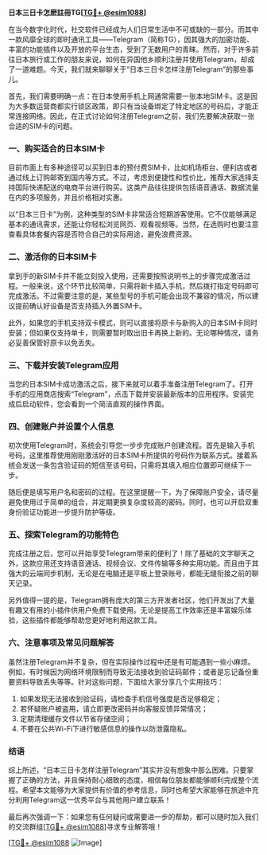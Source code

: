 **日本三日卡怎麽註冊TG[[TG💪+ @esim1088](https://t.me/s/esim1088)]**

在当今数字化时代，社交软件已经成为人们日常生活中不可或缺的一部分。而其中一款风靡全球的即时通讯工具——Telegram（简称TG），因其强大的加密功能、丰富的功能插件以及开放的平台生态，受到了无数用户的青睐。然而，对于许多前往日本旅行或工作的朋友来说，如何在异国他乡顺利注册并使用Telegram，却成了一道难题。今天，我们就来聊聊关于“日本三日卡怎样注册Telegram”的那些事儿。

首先，我们需要明确一点：在日本使用手机上网通常需要一张本地SIM卡。这是因为大多数运营商都实行锁区政策，即只有当设备绑定了特定地区的号码后，才能正常连接网络。因此，在正式讨论如何注册Telegram之前，我们先要解决获取一张合适的SIM卡的问题。

### 一、购买适合的日本SIM卡

目前市面上有多种途径可以买到日本的预付费SIM卡，比如机场柜台、便利店或者通过线上订购邮寄到国内等方式。不过，考虑到便捷性和性价比，推荐大家选择支持国际快递配送的电商平台进行购买。这类产品往往提供包括语音通话、数据流量在内的多项服务，并且价格相对实惠。

以“日本三日卡”为例，这种类型的SIM卡非常适合短期游客使用。它不仅能够满足基本的通讯需求，还能让你轻松浏览网页、观看视频等。当然，在选购时也要注意查看具体套餐内容是否符合自己的实际用途，避免浪费资源。

### 二、激活你的日本SIM卡

拿到手的新SIM卡并不能立刻投入使用，还需要按照说明书上的步骤完成激活过程。一般来说，这个环节比较简单，只需将新卡插入手机，然后拨打指定号码即可完成激活。不过需要注意的是，某些型号的手机可能会出现不兼容的情况，所以建议提前确认好设备是否支持插入外置SIM卡。

此外，如果您的手机支持双卡模式，则可以直接将原卡与新购入的日本SIM卡同时安装；但如果仅支持单卡，则需要暂时取出旧卡再换上新的。无论哪种情况，请务必妥善保管好原卡以免丢失。

### 三、下载并安装Telegram应用

当您的日本SIM卡成功激活之后，接下来就可以着手准备注册Telegram了。打开手机的应用商店搜索“Telegram”，点击下载并安装最新版本的应用程序。安装完成后启动软件，您会看到一个简洁直观的操作界面。

### 四、创建账户并设置个人信息

初次使用Telegram时，系统会引导您一步步完成账户创建流程。首先是输入手机号码，这里推荐使用刚刚激活好的日本SIM卡所提供的号码作为联系方式。接着系统会发送一条包含验证码的短信至该号码，只需将其填入相应位置即可继续下一步。

随后便是填写用户名和密码的过程。在这里提醒一下，为了保障账户安全，请尽量避免使用过于简单的组合，并定期更换复杂度较高的密码。同时，也可以开启双重身份验证功能进一步提升防护等级。

### 五、探索Telegram的功能特色

完成注册之后，您可以开始享受Telegram带来的便利了！除了基础的文字聊天之外，这款应用还支持语音通话、视频会议、文件传输等多种实用功能。而且由于其强大的云端同步机制，无论是在电脑还是平板上登录账号，都能无缝衔接之前的聊天记录。

另外值得一提的是，Telegram拥有庞大的第三方开发者社区，他们开发出了大量有趣又有用的小插件供用户免费下载使用。无论是提高工作效率还是丰富娱乐体验，这些插件都能够帮助您更好地利用这款工具。

### 六、注意事项及常见问题解答

虽然注册Telegram并不复杂，但在实际操作过程中还是有可能遇到一些小麻烦。例如，有时候因为网络环境限制而导致无法接收到验证码邮件；或者是忘记备份重要资料导致丢失等等。针对这些问题，下面给大家分享几个实用技巧：

1. 如果发现无法接收到验证码，请检查手机信号强度是否足够稳定；
2. 若怀疑账户被盗用，请立即更改密码并向客服反馈异常情况；
3. 定期清理缓存文件以节省存储空间；
4. 不要在公共Wi-Fi下进行敏感信息的操作以防泄露隐私。

### 结语

综上所述，“日本三日卡怎样注册Telegram”其实并没有想象中那么困难。只要掌握了正确的方法，并且保持耐心细致的态度，相信每位朋友都能够顺利完成整个流程。希望本文能够为大家提供有价值的参考信息，同时也希望大家能够在旅途中充分利用Telegram这一优秀平台与其他用户建立联系！

最后再次强调一下：如果您有任何疑问或需要进一步的帮助，都可以随时加入我们的交流群组[[TG💪+ @esim1088](https://t.me/s/esim1088)]寻求专业解答哦！

[[TG💪+ @esim1088](https://t.me/s/esim1088) ![Image](https://i.postimg.cc/4NQfJmqS/Snipaste-2025-05-13-00-14-12.png)]